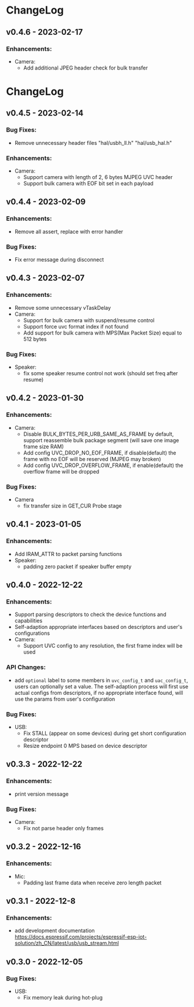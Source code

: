 # ChangeLog

## v0.4.6 - 2023-02-17

### Enhancements:

* Camera:
  * Add additional JPEG header check for bulk transfer

# ChangeLog

## v0.4.5 - 2023-02-14

### Bug Fixes:

* Remove unnecessary header files "hal/usbh_ll.h" "hal/usb_hal.h"

### Enhancements:

* Camera:
  * Support camera with length of 2, 6 bytes MJPEG UVC header
  * Support bulk camera with EOF bit set in each payload

## v0.4.4 - 2023-02-09

### Enhancements:

* Remove all assert, replace with error handler

### Bug Fixes:

* Fix error message during disconnect

## v0.4.3 - 2023-02-07

### Enhancements:

* Remove some unnecessary vTaskDelay
* Camera:
  * Support for bulk camera with suspend/resume control
  * Support force uvc format index if not found
  * Add support for bulk camera with MPS(Max Packet Size) equal to 512 bytes

### Bug Fixes:

* Speaker: 
  * fix some speaker resume control not work (should set freq after resume)

## v0.4.2 - 2023-01-30

### Enhancements:

* Camera:
  * Disable BULK_BYTES_PER_URB_SAME_AS_FRAME by default, support reassemble bulk package segment (will save one image frame size RAM)
  * Add config UVC_DROP_NO_EOF_FRAME, if disable(default) the frame with no EOF will be reserved (MJPEG may broken)
  * Add config UVC_DROP_OVERFLOW_FRAME, if enable(default) the overflow frame will be dropped

### Bug Fixes:

* Camera
  * fix transfer size in GET_CUR Probe stage


## v0.4.1 - 2023-01-05

### Enhancements:

* Add IRAM_ATTR to packet parsing functions
* Speaker:
  * padding zero packet if speaker buffer empty


## v0.4.0 - 2022-12-22

### Enhancements:

* Support parsing descriptors to check the device functions and capabilities
* Self-adaption appropriate interfaces based on descriptors and user's configurations
* Camera:
  * Support UVC config to any resolution, the first frame index will be used

### API Changes:

* add `optional` label to some members in `uvc_config_t` and `uac_config_t`, users can optionally set a value. The self-adaption process will first use actual configs from descriptors, if no appropriate interface found, will use the params from user's configuration

### Bug Fixes:

* USB:
  * Fix STALL (appear on some devices) during get short configuration descriptor
  * Resize endpoint 0 MPS based on device descriptor

## v0.3.3 - 2022-12-22

### Enhancements:

* print version message

### Bug Fixes:

* Camera:
  * Fix not parse header only frames

## v0.3.2 - 2022-12-16

### Enhancements:

* Mic:
  * Padding last frame data when receive zero length packet

## v0.3.1 - 2022-12-8

### Enhancements:

* add development documentation https://docs.espressif.com/projects/espressif-esp-iot-solution/zh_CN/latest/usb/usb_stream.html

## v0.3.0 - 2022-12-05

### Bug Fixes:

* USB:
  * Fix memory leak during hot-plug

